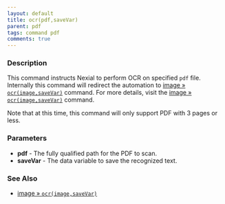 ```yaml
---
layout: default
title: ocr(pdf,saveVar)
parent: pdf
tags: command pdf
comments: true
---
```



### Description
This command instructs Nexial to perform OCR on specified `pdf` file. Internally this command will redirect the 
automation to [image &raquo; `ocr(image,saveVar)`](../image/ocr(image,saveVar)) command. For more details, visit the 
[image &raquo; `ocr(image,saveVar)`](../image/ocr(image,saveVar)) command.

Note that at this time, this command will only support PDF with 3 pages or less. 


### Parameters
- **pdf** - The fully qualified path for the PDF to scan.
- **saveVar** - The data variable to save the recognized text.

### See Also
- [image &raquo; `ocr(image,saveVar)`](../image/ocr(image,saveVar))
